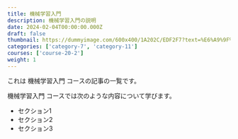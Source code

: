 ```yaml
---
title: 機械学習入門
description: 機械学習入門の説明
date: 2024-02-04T00:00:00.000Z
draft: false
thumbnail: https://dummyimage.com/600x400/1A202C/EDF2F7?text=%E6%A9%9F%E6%A2%B0%E5%AD%A6%E7%BF%92%E5%85%A5%E9%96%80
categories: ['category-7', 'category-11']
courses: ['course-20-2']
weight: 1
---
```


これは 機械学習入門 コースの記事の一覧です。

  機械学習入門 コースでは次のような内容について学びます。

  - セクション1
  - セクション2
  - セクション3